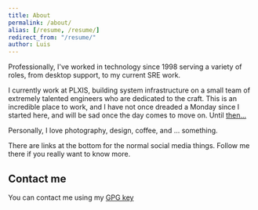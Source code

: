 ```yaml
---
title: About
permalink: /about/
alias: [/resume, /resume/]
redirect_from: "/resume/"
author: Luis
---
```


Professionally, I've worked in technology since 1998 serving a variety of roles, from desktop support, to my current SRE work.

I currently work at PLXIS, building system infrastructure on a small team of extremely talented engineers who are dedicated to the craft. This is an incredible place to work, and I have not once dreaded a Monday since I started here, and will be sad once the day comes to move on. Until [then...](https://www.linkedin.com/in/luiscerezo/)


Personally, I love photography, design, coffee, and ... something.

There are links at the bottom for the normal social media things. Follow me there if you really want to know more.
## Contact me
You can contact me using my [GPG key](https://raw.githubusercontent.com/lcerezo/scriptz/master/pgppublickey.txt)
